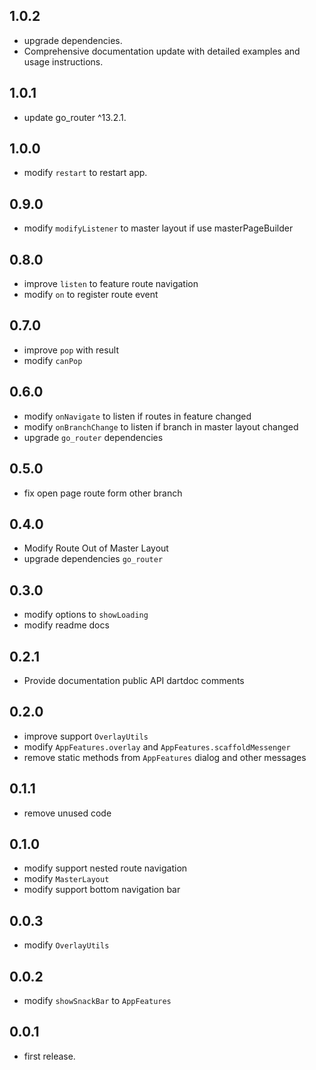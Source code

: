 ## 1.0.2
* upgrade dependencies.
* Comprehensive documentation update with detailed examples and usage instructions.

## 1.0.1
* update go_router ^13.2.1.

## 1.0.0
* modify `restart` to restart app.

## 0.9.0
* modify `modifyListener` to master layout if use masterPageBuilder

## 0.8.0
* improve `listen` to feature route navigation
* modify `on` to register route event

## 0.7.0
* improve `pop` with result
* modify `canPop`

## 0.6.0
* modify `onNavigate` to listen if routes in feature changed
* modify `onBranchChange` to listen if branch in master layout changed
* upgrade `go_router` dependencies

## 0.5.0
* fix open page route form other branch

## 0.4.0
* Modify Route Out of Master Layout
* upgrade dependencies `go_router`

## 0.3.0
* modify options to `showLoading`
* modify readme docs

## 0.2.1
* Provide documentation public API dartdoc comments

## 0.2.0
* improve support `OverlayUtils`
* modify `AppFeatures.overlay` and `AppFeatures.scaffoldMessenger`
* remove static methods from `AppFeatures` dialog and other messages

## 0.1.1
* remove unused code

## 0.1.0
* modify support nested route navigation
* modify `MasterLayout`
* modify support bottom navigation bar

## 0.0.3
* modify `OverlayUtils`

## 0.0.2
* modify `showSnackBar` to `AppFeatures`

## 0.0.1
* first release.
